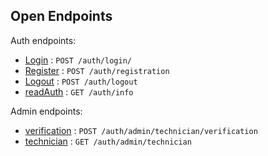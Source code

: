 ## Open Endpoints

Auth endpoints:

* [Login](auth/login.md) : `POST /auth/login/`
* [Register](auth/register.md) : `POST /auth/registration`
* [Logout](auth/logout.md) : `POST /auth/logout`
* [readAuth](auth/readAuth.md) : `GET /auth/info`

Admin endpoints:

* [verification](verification.md) : `POST /auth/admin/technician/verification`
* [technician](technician.md) : `GET /auth/admin/technician`
